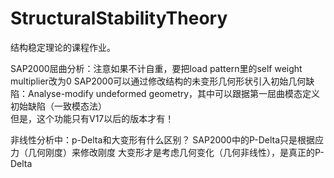 # StructuralStabilityTheory

结构稳定理论的课程作业。


SAP2000屈曲分析：注意如果不计自重，要把load pattern里的self weight multiplier改为0
SAP2000可以通过修改结构的未变形几何形状引入初始几何缺陷：Analyse-modify undeformed geometry，其中可以跟据第一屈曲模态定义初始缺陷（一致模态法）  
但是，这个功能只有V17以后的版本才有！

非线性分析中：p-Delta和大变形有什么区别？
SAP2000中的P-Delta只是根据应力（几何刚度）来修改刚度
大变形才是考虑几何变化（几何非线性），是真正的P-Delta
